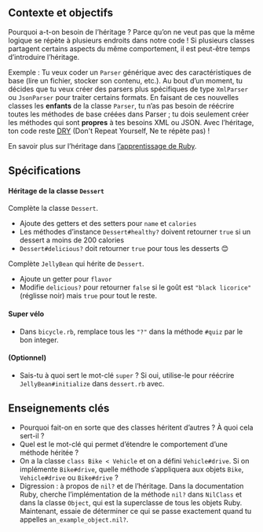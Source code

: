 ## Contexte et objectifs

Pourquoi a-t-on besoin de l’héritage ? Parce qu’on ne veut pas que la même logique se répète à plusieurs endroits dans notre code ! Si plusieurs classes partagent certains aspects du même comportement, il est peut-être temps d’introduire l’héritage.

Exemple : Tu veux coder un `Parser` générique avec des caractéristiques de base (lire un fichier, stocker son contenu, etc.). Au bout d’un moment, tu décides que tu veux créer des parsers plus spécifiques de type `XmlParser` ou `JsonParser` pour traiter certains formats. En faisant de ces nouvelles classes les **enfants** de la classe `Parser`, tu n’as pas besoin de réécrire toutes les méthodes de base créées dans Parser ; tu dois seulement créer les méthodes qui sont **propres** à tes besoins XML ou JSON. Avec l’héritage, ton code reste [DRY](https://fr.wikipedia.org/wiki/Ne_vous_r%C3%A9p%C3%A9tez_pas) (Don't Repeat Yourself, Ne te répète pas) !

En savoir plus sur l’héritage dans [l’apprentissage de Ruby](http://rubylearning.com/satishtalim/ruby_inheritance.html).

## Spécifications

#### Héritage de la classe `Dessert`

Complète la classe `Dessert`.

- Ajoute des getters et des setters pour `name` et `calories`
- Les méthodes d’instance `Dessert#healthy?` doivent retourner `true` si un dessert a moins de 200 calories
- `Dessert#delicious?` doit retourner `true` pour tous les desserts 😊

Complète `JellyBean` qui hérite de `Dessert`.

- Ajoute un getter pour `flavor`
- Modifie `delicious?` pour retourner `false` si le goût est `"black licorice"` (réglisse noir) mais `true` pour tout le reste.

#### Super vélo

- Dans `bicycle.rb`, remplace tous les `"?"` dans la méthode `#quiz` par le bon integer.

#### (Optionnel)

- Sais-tu à quoi sert le mot-clé `super` ? Si oui, utilise-le pour réécrire `JellyBean#initialize` dans `dessert.rb` avec.

## Enseignements clés

- Pourquoi fait-on en sorte que des classes héritent d’autres ? À quoi cela sert-il ?
- Quel est le mot-clé qui permet d’étendre le comportement d’une méthode héritée ?
- On a la classe `class Bike < Vehicle` et on a défini `Vehicle#drive`. Si on implémente `Bike#drive`, quelle méthode s’appliquera aux objets `Bike`, `Vehicle#drive` ou `Bike#drive` ?
- Digression : à propos de `nil?` et de l’héritage. Dans la documentation Ruby, cherche l’implémentation de la méthode `nil?` dans `NilClass` et dans la classe `Object`, qui est la superclasse de tous les objets Ruby. Maintenant, essaie de déterminer ce qui se passe exactement quand tu appelles `an_example_object.nil?`.
